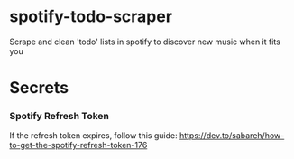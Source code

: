 # spotify-todo-scraper
Scrape and clean 'todo' lists in spotify to discover new music when it fits you


# Secrets


### Spotify Refresh Token

If the refresh token expires, follow this guide: https://dev.to/sabareh/how-to-get-the-spotify-refresh-token-176
